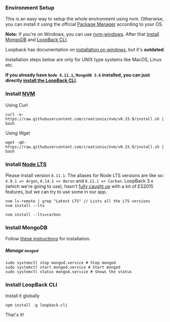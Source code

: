 ### Environment Setup

This is an easy way to setup the whole environment using nvm. Otherwise, you can install it using the official [Package Manager](https://nodejs.org/en/download/package-manager/) according to your OS.

**Note:** If you're on Windows, you can use [nvm-windows](https://github.com/coreybutler/nvm-windows). After that [Install MongoDB](#install-mongodb) and [LoopBack CLI]().

Loopback has documentation on [installation on windows](https://loopback.io/doc/en/lb3/Installing-on-Windows.html), but it's **outdated**.

Installation steps below are only for UNIX type systems like MacOS, Linux etc.

**If you already have `Node 8.11.1`, `MongoDB 3.6` installed, you can just directly [install the LoopBack CLI](#).**

### Install [NVM](https://github.com/creationix/nvm)
 Using Curl
```
curl -o- https://raw.githubusercontent.com/creationix/nvm/v0.33.9/install.sh | bash
```

Using Wget
```
wget -qO- https://raw.githubusercontent.com/creationix/nvm/v0.33.9/install.sh | bash
```

### Install [Node LTS](http://node.green/)

Please install version `8.11.1`. The aliases for Node  LTS versions are like so: `4.9.1 => Argon`, `6.14.1 => Boron` and `8.11.1 => Carbon`. LoopBack 3.x (which we're going to use), hasn't [fully caught up](https://loopback.io/doc/en/lb4/Crafting-LoopBack-4.html#objectives) with a lot of ES2015 features, but we can try to use some in our app.

```
nvm ls-remote | grep "Latest LTS" // Lists all the LTS versions
nvm install --lts

nvm install --lts=carbon
```

### Install MongoDB

Follow [these instructions](https://docs.mongodb.com/manual/administration/install-community/) for installation.

##### Manage `mongod`

```
sudo systemctl stop mongod.service # Stop mongod
sudo systemctl start mongod.service # Start mongod
sudo systemctl status mongod.service # Shows the status
```

### Install LoopBack CLI

Install it globally

```
npm install -g loopback-cli
```

That's it!
